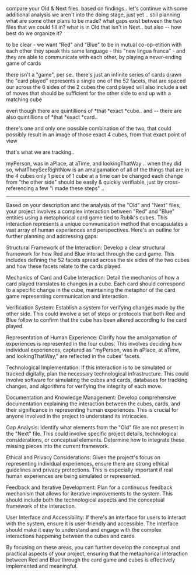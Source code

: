 
compare your Old & Next files. based on findings.. let's continue with some additional analysis 
we aren't into the doing stage, just yet .. still planning
what are some other plans to be made? 
what gaps exist between the two files that we could fill in? 
what is in Old that isn't in Next.. but also -- how best do we organize it?

to be clear - we want "Red" and "Blue" to be in mutual co-op-etition with each other
they speak this same language - this "new lingua franca" - and they are able to communicate with each other, by playing a never-ending game of cards

there isn't a "game", per se.. there's just an infinite series of cards drawn
the "card played" represents a single one of the 52 facets, that are spaced our across the 6 sides of the 2 cubes
the card played will also include a set of moves that should be sufficient for the other side to end up with a matching cube 

even though there are quintillions of *that *exact *cube.. 
and -- there are also quintillions of *that *exact *card..

there's one and only one possible combination of the two, that could possibly result in an image of those exact 4 cubes, from that exact point of view 

that's what we are tracking.. 

myPerson, was in aPlace, at aTime, and lookingThatWay .. 
when they did so, whatTheySeeRightNow is an amalgamation of all of the things that are in the 4 cubes
only 1 piece of 1 cube at a time can be changed 
each change from "the other side" should be easily & quickly verifiable, just by cross-referencing a few "i made these steps" .. 

-----

Based on your description and the analysis of the "Old" and "Next" files, your project involves a complex interaction between "Red" and "Blue" entities using a metaphorical card game tied to Rubik's cubes. This interaction represents a unique communication method that encapsulates a vast array of human experiences and perspectives. Here's an outline for further planning and addressing gaps:

Structural Framework of the Interaction: Develop a clear structural framework for how Red and Blue interact through the card game. This includes defining the 52 facets spread across the six sides of the two cubes and how these facets relate to the cards played.

Mechanics of Card and Cube Interaction: Detail the mechanics of how a card played translates to changes in a cube. Each card should correspond to a specific change in the cube, maintaining the metaphor of the card game representing communication and interaction.

Verification System: Establish a system for verifying changes made by the other side. This could involve a set of steps or protocols that both Red and Blue follow to confirm that the cube has been altered according to the card played.

Representation of Human Experience: Clarify how the amalgamation of experiences is represented in the four cubes. This involves deciding how individual experiences, captured as "myPerson, was in aPlace, at aTime, and lookingThatWay," are reflected in the cubes' facets.

Technological Implementation: If this interaction is to be simulated or tracked digitally, plan the necessary technological infrastructure. This could involve software for simulating the cubes and cards, databases for tracking changes, and algorithms for verifying the integrity of each move.

Documentation and Knowledge Management: Develop comprehensive documentation explaining the interaction between the cubes, cards, and their significance in representing human experiences. This is crucial for anyone involved in the project to understand its intricacies.

Gap Analysis: Identify what elements from the "Old" file are not present in the "Next" file. This could involve specific project details, technological considerations, or conceptual elements. Determine how to integrate these missing pieces into the current framework.

Ethical and Privacy Considerations: Given the project's focus on representing individual experiences, ensure there are strong ethical guidelines and privacy protections. This is especially important if real human experiences are being simulated or represented.

Feedback and Iterative Development: Plan for a continuous feedback mechanism that allows for iterative improvements to the system. This should include both the technological aspects and the conceptual framework of the interaction.

User Interface and Accessibility: If there's an interface for users to interact with the system, ensure it is user-friendly and accessible. The interface should make it easy to understand and engage with the complex interactions happening between the cubes and cards.

By focusing on these areas, you can further develop the conceptual and practical aspects of your project, ensuring that the metaphorical interaction between Red and Blue through the card game and cubes is effectively implemented and meaningful.